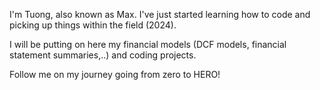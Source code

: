 I'm Tuong, also known as Max. I've just started learning how to code and picking up things within the field (2024). 

I will be putting on here my financial models (DCF models, financial statement summaries,..) and coding projects.

Follow me on my journey going from zero to HERO!

<!---
TUTULEMAN/TUTULEMAN is a ✨ special ✨ repository because its `README.md` (this file) appears on your GitHub profile.
You can click the Preview link to take a look at your changes.
--->
